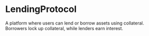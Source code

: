 # LendingProtocol
 A platform where users can lend or borrow assets using collateral. Borrowers lock up collateral, while lenders earn interest.
